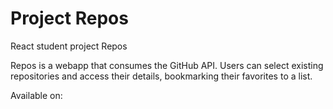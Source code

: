 # Project Repos

React student project Repos

Repos is a webapp that consumes the GitHub API. Users can select existing repositories and access their details, bookmarking their favorites to a list.

Available on:
